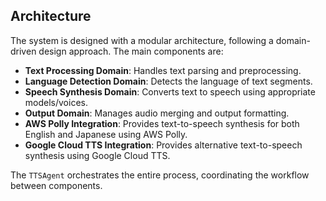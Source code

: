 ## Architecture

The system is designed with a modular architecture, following a domain-driven design approach. The main components are:

-   **Text Processing Domain**: Handles text parsing and preprocessing.
-   **Language Detection Domain**: Detects the language of text segments.
-   **Speech Synthesis Domain**: Converts text to speech using appropriate models/voices.
-   **Output Domain**: Manages audio merging and output formatting.
-   **AWS Polly Integration**: Provides text-to-speech synthesis for both English and Japanese using AWS Polly.
-   **Google Cloud TTS Integration**: Provides alternative text-to-speech synthesis using Google Cloud TTS.

The `TTSAgent` orchestrates the entire process, coordinating the workflow between components.
